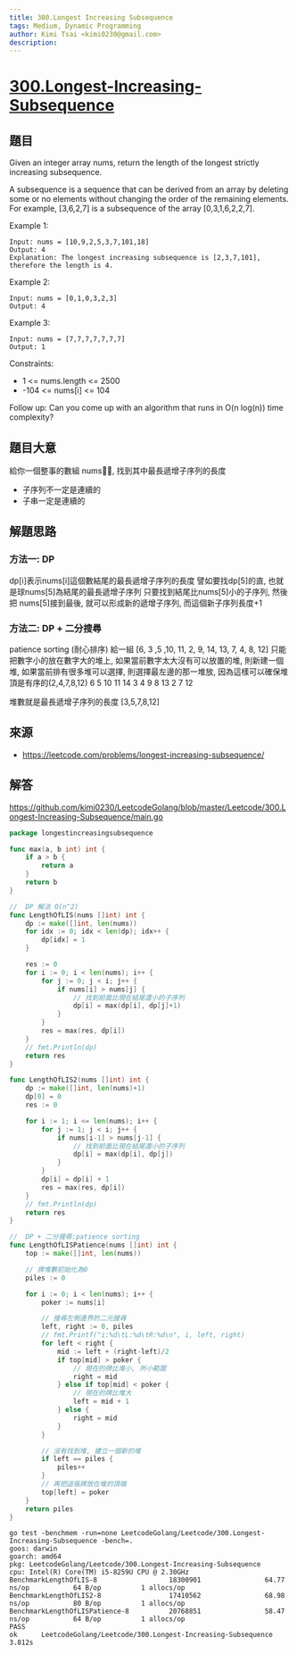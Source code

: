 ```yaml
---
title: 300.Longest Increasing Subsequence
tags: Medium, Dynamic Programming
author: Kimi Tsai <kimi0230@gmail.com>
description:
---
```

# [300.Longest-Increasing-Subsequence](https://leetcode.com/problems/longest-increasing-subsequence/)

## 題目

Given an integer array nums, return the length of the longest strictly increasing subsequence.

A subsequence is a sequence that can be derived from an array by deleting some or no elements without changing the order of the remaining elements. For example, [3,6,2,7] is a subsequence of the array [0,3,1,6,2,2,7].

Example 1:
```
Input: nums = [10,9,2,5,3,7,101,18]
Output: 4
Explanation: The longest increasing subsequence is [2,3,7,101], therefore the length is 4.
```

Example 2:
```
Input: nums = [0,1,0,3,2,3]
Output: 4
```

Example 3:
```
Input: nums = [7,7,7,7,7,7,7]
Output: 1
 ```

Constraints:

* 1 <= nums.length <= 2500
* -104 <= nums[i] <= 104
 

Follow up: Can you come up with an algorithm that runs in O(n log(n)) time complexity?

## 題目大意
給你一個整事的數組 nums, 找到其中最長遞增子序列的長度
* 子序列不一定是連續的
* 子串一定是連續的

## 解題思路
### 方法一: DP
dp[i]表示nums[i]這個數結尾的最長遞增子序列的長度
譬如要找dp[5]的直, 也就是球nums[5]為結尾的最長遞增子序列
只要找到結尾比nums[5]小的子序列, 然後把 nums[5]接到最後,
就可以形成新的遞增子序列, 而這個新子序列長度+1

### 方法二: DP + 二分搜尋
patience sorting (耐心排序)
給一組 [6, 3 ,5 ,10, 11, 2, 9, 14, 13, 7, 4, 8, 12]
只能把數字小的放在數字大的堆上, 
如果當前數字太大沒有可以放置的堆, 則新建一個堆, 
如果當前排有很多堆可以選擇, 則選擇最左邊的那一堆放, 因為這樣可以確保堆頂是有序的(2,4,7,8,12)
6   5   10  11  14
3   4   9   8   13
2       7       12

堆數就是最長遞增子序列的長度
[3,5,7,8,12]

## 來源
* https://leetcode.com/problems/longest-increasing-subsequence/
  
## 解答
https://github.com/kimi0230/LeetcodeGolang/blob/master/Leetcode/300.Longest-Increasing-Subsequence/main.go

```go
package longestincreasingsubsequence

func max(a, b int) int {
	if a > b {
		return a
	}
	return b
}

//  DP 解法 O(n^2)
func LengthOfLIS(nums []int) int {
	dp := make([]int, len(nums))
	for idx := 0; idx < len(dp); idx++ {
		dp[idx] = 1
	}

	res := 0
	for i := 0; i < len(nums); i++ {
		for j := 0; j < i; j++ {
			if nums[i] > nums[j] {
				// 找到前面比現在結尾還小的子序列
				dp[i] = max(dp[i], dp[j]+1)
			}
		}
		res = max(res, dp[i])
	}
	// fmt.Println(dp)
	return res
}

func LengthOfLIS2(nums []int) int {
	dp := make([]int, len(nums)+1)
	dp[0] = 0
	res := 0

	for i := 1; i <= len(nums); i++ {
		for j := 1; j < i; j++ {
			if nums[i-1] > nums[j-1] {
				// 找到前面比現在結尾還小的子序列
				dp[i] = max(dp[i], dp[j])
			}
		}
		dp[i] = dp[i] + 1
		res = max(res, dp[i])
	}
	// fmt.Println(dp)
	return res
}

//  DP + 二分搜尋:patience sorting
func LengthOfLISPatience(nums []int) int {
	top := make([]int, len(nums))

	// 牌堆數初始化為0
	piles := 0

	for i := 0; i < len(nums); i++ {
		poker := nums[i]

		// 搜尋左側邊界的二元搜尋
		left, right := 0, piles
		// fmt.Printf("i:%d\tL:%d\tR:%d\n", i, left, right)
		for left < right {
			mid := left + (right-left)/2
			if top[mid] > poker {
				// 現在的牌比堆小, 所小範圍
				right = mid
			} else if top[mid] < poker {
				// 現在的牌比堆大
				left = mid + 1
			} else {
				right = mid
			}
		}

		// 沒有找到堆, 建立一個新的堆
		if left == piles {
			piles++
		}
		// 再把這張牌放在堆的頂端
		top[left] = poker
	}
	return piles
}
```

```
go test -benchmem -run=none LeetcodeGolang/Leetcode/300.Longest-Increasing-Subsequence -bench=.
goos: darwin
goarch: amd64
pkg: LeetcodeGolang/Leetcode/300.Longest-Increasing-Subsequence
cpu: Intel(R) Core(TM) i5-8259U CPU @ 2.30GHz
BenchmarkLengthOfLIS-8                  18300901                64.77 ns/op           64 B/op          1 allocs/op
BenchmarkLengthOfLIS2-8                 17410562                68.98 ns/op           80 B/op          1 allocs/op
BenchmarkLengthOfLISPatience-8          20768851                58.47 ns/op           64 B/op          1 allocs/op
PASS
ok      LeetcodeGolang/Leetcode/300.Longest-Increasing-Subsequence      3.812s
```